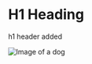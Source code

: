 # H1 Heading

h1 header added 

![Image of a dog](https://octodex.github.com/images/yaktocat.png)



